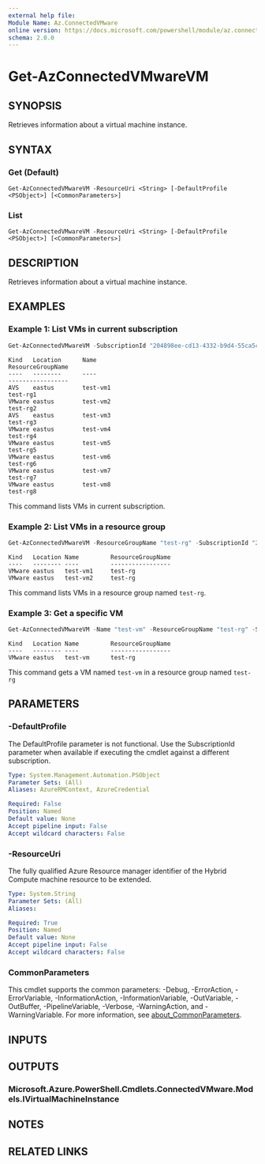```yaml
---
external help file:
Module Name: Az.ConnectedVMware
online version: https://docs.microsoft.com/powershell/module/az.connectedvmware/get-azconnectedvmwarevm
schema: 2.0.0
---
```


# Get-AzConnectedVMwareVM

## SYNOPSIS
Retrieves information about a virtual machine instance.

## SYNTAX

### Get (Default)
```
Get-AzConnectedVMwareVM -ResourceUri <String> [-DefaultProfile <PSObject>] [<CommonParameters>]
```

### List
```
Get-AzConnectedVMwareVM -ResourceUri <String> [-DefaultProfile <PSObject>] [<CommonParameters>]
```

## DESCRIPTION
Retrieves information about a virtual machine instance.

## EXAMPLES

### Example 1: List VMs in current subscription
```powershell
Get-AzConnectedVMwareVM -SubscriptionId "204898ee-cd13-4332-b9d4-55ca5c25496d"
```

```output
Kind   Location      Name                                                           ResourceGroupName
----   --------      ----                                                           -----------------
AVS    eastus        test-vm1                                                       test-rg1
VMware eastus        test-vm2                                                       test-rg2
AVS    eastus        test-vm3                                                       test-rg3
VMware eastus        test-vm4                                                       test-rg4
VMware eastus        test-vm5                                                       test-rg5
VMware eastus        test-vm6                                                       test-rg6
VMware eastus        test-vm7                                                       test-rg7
VMware eastus        test-vm8                                                       test-rg8
```

This command lists VMs in current subscription.

### Example 2: List VMs in a resource group
```powershell
Get-AzConnectedVMwareVM -ResourceGroupName "test-rg" -SubscriptionId "204898ee-cd13-4332-b9d4-55ca5c25496d"
```

```output
Kind   Location Name         ResourceGroupName
----   -------- ----         -----------------
VMware eastus   test-vm1     test-rg
VMware eastus   test-vm2     test-rg
```

This command lists VMs in a resource group named `test-rg`.

### Example 3: Get a specific VM
```powershell
Get-AzConnectedVMwareVM -Name "test-vm" -ResourceGroupName "test-rg" -SubscriptionId "204898ee-cd13-4332-b9d4-55ca5c25496d"
```

```output
Kind   Location Name         ResourceGroupName
----   -------- ----         -----------------
VMware eastus   test-vm      test-rg
```

This command gets a VM named `test-vm` in a resource group named `test-rg`

## PARAMETERS

### -DefaultProfile
The DefaultProfile parameter is not functional.
Use the SubscriptionId parameter when available if executing the cmdlet against a different subscription.

```yaml
Type: System.Management.Automation.PSObject
Parameter Sets: (All)
Aliases: AzureRMContext, AzureCredential

Required: False
Position: Named
Default value: None
Accept pipeline input: False
Accept wildcard characters: False
```

### -ResourceUri
The fully qualified Azure Resource manager identifier of the Hybrid Compute machine resource to be extended.

```yaml
Type: System.String
Parameter Sets: (All)
Aliases:

Required: True
Position: Named
Default value: None
Accept pipeline input: False
Accept wildcard characters: False
```

### CommonParameters
This cmdlet supports the common parameters: -Debug, -ErrorAction, -ErrorVariable, -InformationAction, -InformationVariable, -OutVariable, -OutBuffer, -PipelineVariable, -Verbose, -WarningAction, and -WarningVariable. For more information, see [about_CommonParameters](http://go.microsoft.com/fwlink/?LinkID=113216).

## INPUTS

## OUTPUTS

### Microsoft.Azure.PowerShell.Cmdlets.ConnectedVMware.Models.IVirtualMachineInstance

## NOTES

## RELATED LINKS

